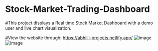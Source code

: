 # Stock-Market-Trading-Dashboard
#This project displays a Real time Stock Market Dashboard with a demo user and live chart visualization.

#View the website through: https://abhiiii-projects.netlify.app/
![image](https://github.com/user-attachments/assets/b4dedb18-88fb-4aaa-845f-4753b5b2dcc6)
![image](https://github.com/user-attachments/assets/5d73a8ef-46a7-47d5-a1e2-543a24843274)

